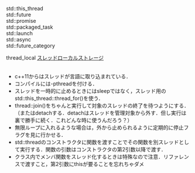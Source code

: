 std::this_thread<br/>
std::future<br/>
std::promise<br/>
std::packaged_task<br/>
std::launch<br/>
std::async<br/>
std::future_category<br/>

thread_local [スレッドローカルストレージ](https://cpprefjp.github.io/lang/cpp11/thread_local_storage.html)<br/><br/>

- c++11からはスレッドが言語に取り込まれている．
- コンパイルには-pthreadを付ける．
- スレッドを一時的に止めるときにはsleepではなく，スレッド用のstd::this_thread::thread_for()を使う．
- thread::join()をちゃんと実行して対象のスレッドの終了を待つようにする．（またはdetachする．detachはスレッドを管理対象から外す．但し実行は裏で勝手に続く．これどんな時に使うんだろう？）
- 無限ループに入れるような場合は，外から止められるように定期的に停止フラグを見に行かせる．
- std::threadのコンストラクタに関数を渡すことでその関数を別スレッドとして実行する．関数の引数はコンストラクタの第2引数以降で渡す．
- クラス内でメンバ関数をスレッド化するときは特殊なので注意．リファレンスで渡すこと，第2引数にthisが要ることを忘れちゃダメ

